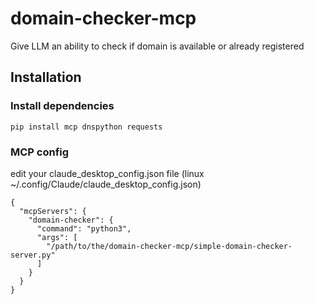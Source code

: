 # domain-checker-mcp
Give LLM an ability to check if domain is available or already registered


## Installation
### Install dependencies
```
pip install mcp dnspython requests
```

### MCP config
edit your claude_desktop_config.json file (linux ~/.config/Claude/claude_desktop_config.json)
```
{
  "mcpServers": {
    "domain-checker": {
      "command": "python3",
      "args": [
        "/path/to/the/domain-checker-mcp/simple-domain-checker-server.py"
      ]
    }
  }
}
```

